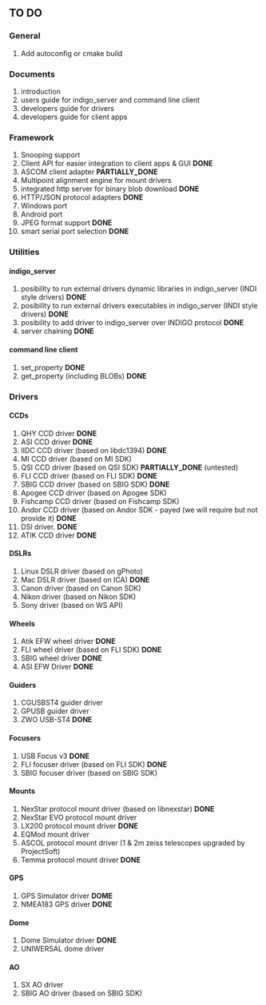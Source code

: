 ## TO DO

### General

1. Add autoconfig or cmake build

### Documents

1. introduction
2. users guide for indigo_server and command line client
3. developers guide for drivers
4. developers guide for client apps

### Framework

1. Snooping support
2. Client API for easier integration to client apps & GUI __DONE__
3. ASCOM client adapter __PARTIALLY_DONE__
4. Multipoint alignment engine for mount drivers
5. integrated http server for binary blob download __DONE__
6. HTTP/JSON protocol adapters __DONE__
7. Windows port
8. Android port
9. JPEG format support __DONE__
10. smart serial port selection __DONE__

### Utilities

#### indigo_server

1. posibility to run external drivers dynamic libraries in indigo_server (INDI style drivers) __DONE__
2. posibility to run external drivers executables in indigo_server (INDI style drivers) __DONE__
3. posibility to add driver to indigo_server over INDIGO protocol __DONE__
4. server chaining __DONE__

#### command line client

1. set_property __DONE__
2. get_property (including BLOBs) __DONE__

### Drivers

#### CCDs

1. QHY CCD driver __DONE__
2. ASI CCD driver __DONE__
3. IIDC CCD driver (based on libdc1394) __DONE__
4. MI CCD driver (based on MI SDK)
5. QSI CCD driver (based on QSI SDK) __PARTIALLY_DONE__ (untested)
6. FLI CCD driver (based on FLI SDK) __DONE__
7. SBIG CCD driver (based on SBIG SDK) __DONE__
8. Apogee CCD driver (based on Apogee SDK)
9. Fishcamp CCD driver (based on Fishcamp SDK)
10. Andor CCD driver (based on Andor SDK - payed (we will require but not provide it) __DONE__
12. DSI driver. __DONE__
13. ATIK CCD driver __DONE__

#### DSLRs

1. Linux DSLR driver (based on gPhoto)
2. Mac DSLR driver (based on ICA) __DONE__
3. Canon driver (based on Canon SDK)
4. Nikon driver (based on Nikon SDK)
5. Sony driver (based on WS API)

#### Wheels

1. Atik EFW wheel driver __DONE__
2. FLI wheel driver (based on FLI SDK) __DONE__
3. SBIG wheel driver __DONE__
4. ASI EFW Driver __DONE__

#### Guiders

1. CGUSBST4 guider driver
2. GPUSB guider driver
3. ZWO USB-ST4 __DONE__

#### Focusers

1. USB Focus v3 __DONE__
2. FLI focuser driver (based on FLI SDK) __DONE__
3. SBIG focuser driver (based on SBIG SDK)

#### Mounts

1. NexStar protocol mount driver (based on libnexstar) __DONE__
2. NexStar EVO protocol mount driver
3. LX200 protocol mount driver __DONE__
4. EQMod mount driver
5. ASCOL protocol mount driver (1 & 2m zeiss telescopes upgraded by ProjectSoft)
6. Temma protocol mount driver __DONE__

#### GPS
1. GPS Simulator driver __DOME__
2. NMEA183 GPS driver __DONE__

#### Dome
1. Dome Simulator driver __DONE__
2. UNIWERSAL dome driver

#### AO

1. SX AO driver
2. SBIG AO driver (based on SBIG SDK)
